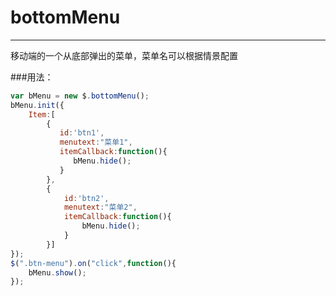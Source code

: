 # bottomMenu
--------------------------------------
移动端的一个从底部弹出的菜单，菜单名可以根据情景配置

###用法：
```javascript
var bMenu = new $.bottomMenu();
bMenu.init({
    Item:[
        {
           id:'btn1',
           menutext:"菜单1",
           itemCallback:function(){
              bMenu.hide();
           }
        },
        {
            id:'btn2',
            menutext:"菜单2",
            itemCallback:function(){
                bMenu.hide();
            }
        }]
});
$(".btn-menu").on("click",function(){
    bMenu.show();
});
```
